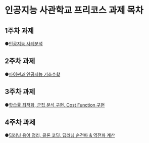 # 인공지능 사관학교 프리코스 과제 목차

## 1주차 과제
●[인공지능 사례분석](https://github.com/minjes12/MJ_AI/blob/master/1%EC%A3%BC%EC%B0%A8%EA%B3%BC%EC%A0%9C.ipynb)
## 2주차 과제 
●[파이썬과 인공지능 기초수학](https://github.com/minjes12/MJ_AI/blob/master/2%E1%84%8C%E1%85%AE%E1%84%8E%E1%85%A1%E1%84%80%E1%85%AA%E1%84%8C%E1%85%A6.ipynb)
## 3주차 과제 
●[학습률 최적화, 군집 분석 구현, Cost Function 구현](https://github.com/minjes12/MJ_AI/blob/master/3%EC%A3%BC%EC%B0%A8_%EA%B3%BC%EC%A0%9C.ipynb)
## 4주차 과제 
●[딥러닝 용어 정리, 클론 코딩, 딥러닝 순전파 & 역전파 계산](https://github.com/minjes12/MJ_AI/blob/master/4%EC%A3%BC%EC%B0%A8_%EA%B3%BC%EC%A0%9C.ipynb)
